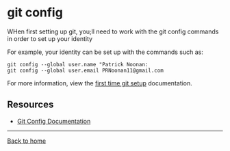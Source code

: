 # git config

WHen first setting up git, you;ll need to work with the git config commands in order to set up your identity

For example, your identity can be set up with the commands such as:

```
git config --global user.name "Patrick Noonan:
git config --global user.email PRNoonan11@gmail.com
```

For more information, view the [first time git setup](https://git-scm.com/book/en/v2/Getting-Started-First-Time-Git-Setup) documentation.

## Resources

- [Git Config Documentation](https://git-scm.com/docs/git-config)

---

[Back to home](./README.md)